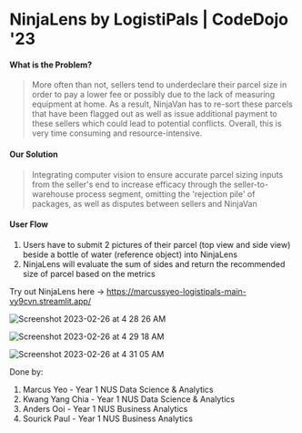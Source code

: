# NinjaLens by LogistiPals | CodeDojo '23

#### What is the Problem?
> More often than not, sellers tend to underdeclare their parcel size in order to pay a lower fee or possibly due to the lack of measuring equipment at home. As a result, NinjaVan has to re-sort these parcels that have been flagged out as well as issue additional payment to these sellers which could lead to potential conflicts. Overall, this is very time consuming and resource-intensive.

#### Our Solution
> Integrating computer vision to ensure accurate parcel sizing inputs from the seller's end to increase efficacy through the seller-to-warehouse process segment, omitting the 'rejection pile' of packages, as well as disputes between sellers and NinjaVan

#### User Flow
1. Users have to submit 2 pictures of their parcel (top view and side view) beside a bottle of water (reference object) into NinjaLens 
2. NinjaLens will evaluate the sum of sides and return the recommended size of parcel based on the metrics

Try out NinjaLens here -> https://marcussyeo-logistipals-main-vy9cvn.streamlit.app/

![Screenshot 2023-02-26 at 4 28 26 AM](https://user-images.githubusercontent.com/66177132/221378245-325c781a-ff7e-4915-a4da-f80bce98fd5b.png)

![Screenshot 2023-02-26 at 4 29 18 AM](https://user-images.githubusercontent.com/66177132/221378276-256a14c5-4486-4f3d-83bc-8ae8a3a27f98.png)

![Screenshot 2023-02-26 at 4 31 05 AM](https://user-images.githubusercontent.com/66177132/221378335-6f4eb68e-e60d-414b-87b5-e2066245fb4a.png)


Done by:
1. Marcus Yeo - Year 1 NUS Data Science & Analytics
2. Kwang Yang Chia - Year 1 NUS Data Science & Analytics
3. Anders Ooi - Year 1 NUS Business Analytics
4. Sourick Paul - Year 1 NUS Business Analytics
